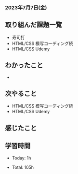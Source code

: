 ### 2023年7月7日(金)

## 取り組んだ課題一覧

- 寿司打
- HTML/CSS 模写コーディング続
- HTML/CSS Udemy

## わかったこと

- 

## 次やること

- HTML/CSS 模写コーディング続
- HTML/CSS Udemy

## 感じたこと


## 学習時間

- Today: 1h

- Total: 105h

